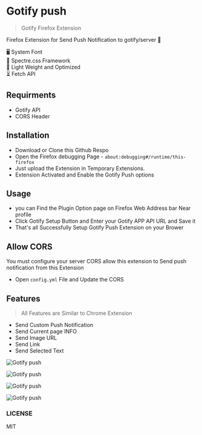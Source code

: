 # Gotify push

> Gotify Firefox Extension

Firefox Extension for Send Push Notification to gotify/server 🔔  

🖥 System Font  
💅 Spectre.css Framework  
💯 Light Weight and Optimized  
⏳ Fetch API  

## Requirments

- Gotify API
- CORS Header

## Installation

- Download or Clone this Github Respo
- Open the Firefox debugging Page - `about:debugging#/runtime/this-firefox`
- Just upload the Extension in Temporary Extensions.
- Extension Activated and Enable the Gotify Push options

## Usage

- you can Find the Plugin Option page on Firefox Web Address bar Near profile
- Click Gotify Setup Button and Enter your Gotify APP API URL and Save it
- That's all Successfully Setup Gotify Push Extension on your Brower

## Allow CORS

You must configure your server CORS allow this extension to Send push notification from this Extension

- Open `config.yml` File and Update the CORS

## Features

> All Features are Similar to Chrome Extension  

- Send Custom Push Notification
- Send Current page INFO
- Send Image URL
- Send Link
- Send Selected Text

![Gotify push](https://raw.githubusercontent.com/mskian/gotify-push/master/screenshot/Screenshot1.png)  

![Gotify push](https://raw.githubusercontent.com/mskian/gotify-push/master/screenshot/Screenshot2.png)  

![Gotify push](https://raw.githubusercontent.com/mskian/gotify-push/master/screenshot/Screenshot3.png)  

![Gotify push](https://raw.githubusercontent.com/mskian/gotify-push/master/screenshot/Screenshot4.png)  

### LICENSE

MIT
